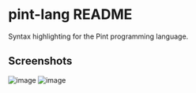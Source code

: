 # pint-lang README
Syntax highlighting for the Pint programming language.
## Screenshots
![image](https://github.com/essential-contributions/pint-syntax/assets/7286454/bd289c24-f4fa-4798-a61c-1cbf1b9ace3b)
![image](https://github.com/essential-contributions/pint-syntax/assets/7286454/1e6bedc3-d858-4bdf-8ee3-618531f097e1)
